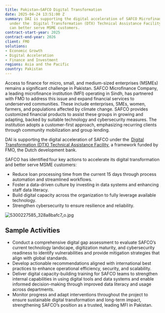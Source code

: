```yaml
---
title: Pakistan—SAFCO Digital Transformation
date: 2025-04-24 13:51:00 Z
summary: DAI is supporting the digital acceleration of SAFCO Microfinance Company
  under the  Digital Transformation (DTX) Technical Assistance Facility so that it
  can better serve MSME customers.
contract-start-year: 2025
contract-end-year: 2026
client: FMO
solutions:
- Economic Growth
- Digital Acceleration
- Finance and Investment
regions: Asia and the Pacific
country: Pakistan
---
```


Access to finance for micro, small, and medium-sized enterprises (MSMEs) remains a significant challenge in Pakistan. SAFCO Microfinance Company, a leading microfinance institution (MFI) operating in Sindh, has partnered with FMO to address this issue and expand financial services to underserved communities. These include enterprises, SMEs, women, farmers, and populations affected by climate change. SAFCO provides customized financial products to assist these groups in growing and adapting, backed by suitable technology and cybersecurity measures. The institution adopts a customer-first approach, emphasizing recurring clients through community mobilization and group lending.

DAI is supporting the digital acceleration of SAFCO under the  [Digital Transformation (DTX) Technical Assistance Facility](https://www.dai.com/our-work/projects/worldwide-digital-transformation-technical-assistance-facility-framework-dtx-taf), a framework funded by FMO, the Dutch development bank.

SAFCO has identified four key actions to accelerate its digital transformation and better serve MSME customers:
* Reduce loan processing time from the current 15 days through process automation and streamlined workflows.
* Foster a data-driven culture by investing in data systems and enhancing staff data literacy.
* Build digital capacity across the organization to fully leverage available technology.
* Strengthen cybersecurity to ensure resilience and reliability.

![5300227585_328a8bafc7_o.jpg](/uploads/5300227585_328a8bafc7_o.jpg)

## Sample Activities

* Conduct a comprehensive digital gap assessment to evaluate SAFCO’s current technology landscape, digitization maturity, and cybersecurity readiness to identify vulnerabilities and provide mitigation strategies that align with global standards.
* Develop actionable recommendations aligned with international best practices to enhance operational efficiency, security, and scalability.
* Deliver digital capacity-building training for SAFCO teams to strengthen internal capabilities in using digital tools and data systems and enable informed decision-making through improved data literacy and usage across departments.
* Monitor progress and adapt interventions throughout the project to ensure sustainable digital transformation and long-term impact, strengthening SAFCO’s position as a trusted, leading MFI in Pakistan.
